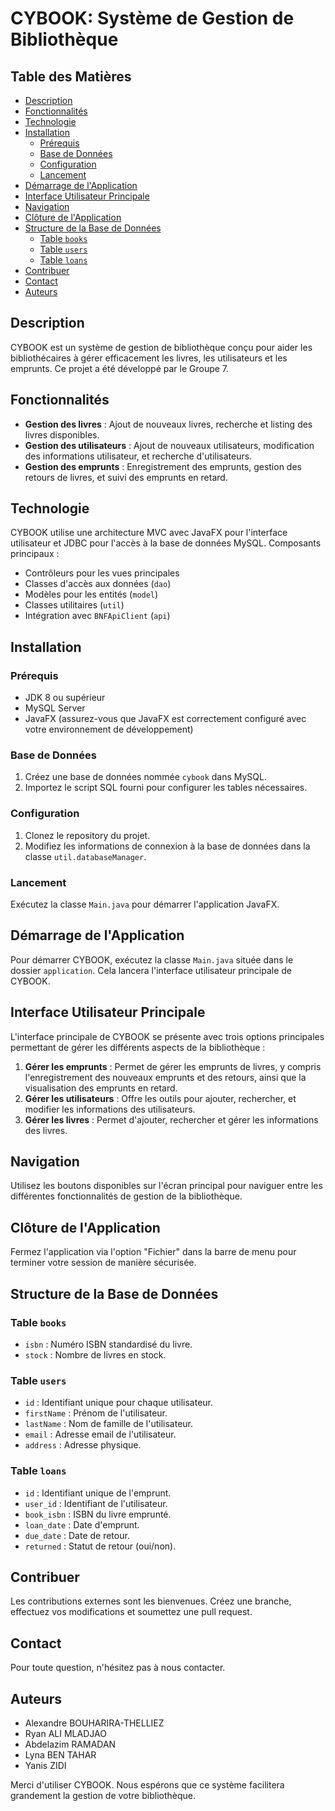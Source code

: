 # CYBOOK: Système de Gestion de Bibliothèque

## Table des Matières
- [Description](#description)
- [Fonctionnalités](#fonctionnalités)
- [Technologie](#technologie)
- [Installation](#installation)
  - [Prérequis](#prérequis)
  - [Base de Données](#base-de-données)
  - [Configuration](#configuration)
  - [Lancement](#lancement)
- [Démarrage de l'Application](#démarrage-de-lapplication)
- [Interface Utilisateur Principale](#interface-utilisateur-principale)
- [Navigation](#navigation)
- [Clôture de l'Application](#clôture-de-lapplication)
- [Structure de la Base de Données](#structure-de-la-base-de-données)
  - [Table `books`](#table-books)
  - [Table `users`](#table-users)
  - [Table `loans`](#table-loans)
- [Contribuer](#contribuer)
- [Contact](#contact)
- [Auteurs](#auteurs)

## Description
CYBOOK est un système de gestion de bibliothèque conçu pour aider les bibliothécaires à gérer efficacement les livres, les utilisateurs et les emprunts. Ce projet a été développé par le Groupe 7.

## Fonctionnalités
- **Gestion des livres** : Ajout de nouveaux livres, recherche et listing des livres disponibles.
- **Gestion des utilisateurs** : Ajout de nouveaux utilisateurs, modification des informations utilisateur, et recherche d'utilisateurs.
- **Gestion des emprunts** : Enregistrement des emprunts, gestion des retours de livres, et suivi des emprunts en retard.

## Technologie
CYBOOK utilise une architecture MVC avec JavaFX pour l'interface utilisateur et JDBC pour l'accès à la base de données MySQL. Composants principaux :
- Contrôleurs pour les vues principales
- Classes d'accès aux données (`dao`)
- Modèles pour les entités (`model`)
- Classes utilitaires (`util`)
- Intégration avec `BNFApiClient` (`api`)

## Installation

### Prérequis
- JDK 8 ou supérieur
- MySQL Server
- JavaFX (assurez-vous que JavaFX est correctement configuré avec votre environnement de développement)

### Base de Données
1. Créez une base de données nommée `cybook` dans MySQL.
2. Importez le script SQL fourni pour configurer les tables nécessaires.

### Configuration
1. Clonez le repository du projet.
2. Modifiez les informations de connexion à la base de données dans la classe `util.databaseManager`.

### Lancement
Exécutez la classe `Main.java` pour démarrer l'application JavaFX.

## Démarrage de l'Application
Pour démarrer CYBOOK, exécutez la classe `Main.java` située dans le dossier `application`. Cela lancera l'interface utilisateur principale de CYBOOK.

## Interface Utilisateur Principale
L'interface principale de CYBOOK se présente avec trois options principales permettant de gérer les différents aspects de la bibliothèque :
1. **Gérer les emprunts** : Permet de gérer les emprunts de livres, y compris l'enregistrement des nouveaux emprunts et des retours, ainsi que la visualisation des emprunts en retard.
2. **Gérer les utilisateurs** : Offre les outils pour ajouter, rechercher, et modifier les informations des utilisateurs.
3. **Gérer les livres** : Permet d'ajouter, rechercher et gérer les informations des livres.

## Navigation
Utilisez les boutons disponibles sur l'écran principal pour naviguer entre les différentes fonctionnalités de gestion de la bibliothèque.

## Clôture de l'Application
Fermez l'application via l'option "Fichier" dans la barre de menu pour terminer votre session de manière sécurisée.

## Structure de la Base de Données
### Table `books`
- `isbn` : Numéro ISBN standardisé du livre.
- `stock` : Nombre de livres en stock.

### Table `users`
- `id` : Identifiant unique pour chaque utilisateur.
- `firstName` : Prénom de l'utilisateur.
- `lastName` : Nom de famille de l'utilisateur.
- `email` : Adresse email de l'utilisateur.
- `address` : Adresse physique.

### Table `loans`
- `id` : Identifiant unique de l'emprunt.
- `user_id` : Identifiant de l'utilisateur.
- `book_isbn` : ISBN du livre emprunté.
- `loan_date` : Date d'emprunt.
- `due_date` : Date de retour.
- `returned` : Statut de retour (oui/non).

## Contribuer
Les contributions externes sont les bienvenues. Créez une branche, effectuez vos modifications et soumettez une pull request.

## Contact
Pour toute question, n'hésitez pas à nous contacter.

## Auteurs
- Alexandre BOUHARIRA-THELLIEZ
- Ryan ALI MLADJAO
- Abdelazim RAMADAN
- Lyna BEN TAHAR
- Yanis ZIDI

Merci d'utiliser CYBOOK. Nous espérons que ce système facilitera grandement la gestion de votre bibliothèque.
